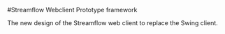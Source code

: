 #Streamflow Webclient Prototype framework

The new design of the Streamflow web client to replace the Swing client.